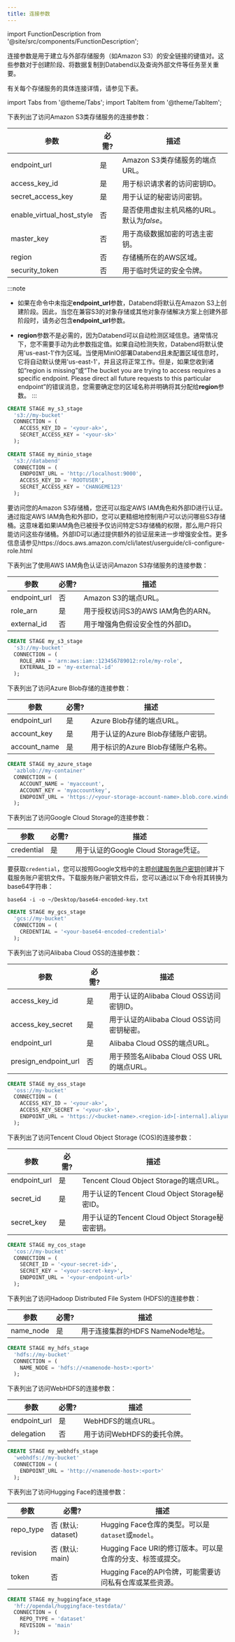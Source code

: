 ```yaml
---
title: 连接参数
---
```

import FunctionDescription from '@site/src/components/FunctionDescription';

<FunctionDescription description="引入或更新: v1.2.294"/>

连接参数是用于建立与外部存储服务（如Amazon S3）的安全链接的键值对。这些参数对于创建阶段、将数据复制到Databend以及查询外部文件等任务至关重要。

有关每个存储服务的具体连接详情，请参见下表。

import Tabs from '@theme/Tabs';
import TabItem from '@theme/TabItem';

<Tabs groupId="operating-systems">
<TabItem value="Amazon S3" label="Amazon S3">

下表列出了访问Amazon S3类存储服务的连接参数：

| 参数                      	| 必需?     	| 描述                                                        	|
|---------------------------	|-----------	|--------------------------------------------------------------	|
| endpoint_url              	| 是        	| Amazon S3类存储服务的端点URL。                              	|
| access_key_id             	| 是        	| 用于标识请求者的访问密钥ID。                                 	|
| secret_access_key         	| 是        	| 用于认证的秘密访问密钥。                                      	|
| enable_virtual_host_style 	| 否        	| 是否使用虚拟主机风格的URL。默认为*false*。                   	|
| master_key                	| 否        	| 用于高级数据加密的可选主密钥。                                	|
| region                    	| 否        	| 存储桶所在的AWS区域。                                         	|
| security_token            	| 否        	| 用于临时凭证的安全令牌。                                      	|

:::note
- 如果在命令中未指定**endpoint_url**参数，Databend将默认在Amazon S3上创建阶段。因此，当您在兼容S3的对象存储或其他对象存储解决方案上创建外部阶段时，请务必包含**endpoint_url**参数。

- **region**参数不是必需的，因为Databend可以自动检测区域信息。通常情况下，您不需要手动为此参数指定值。如果自动检测失败，Databend将默认使用'us-east-1'作为区域。当使用MinIO部署Databend且未配置区域信息时，它将自动默认使用'us-east-1'，并且这将正常工作。但是，如果您收到诸如“region is missing”或“The bucket you are trying to access requires a specific endpoint. Please direct all future requests to this particular endpoint”的错误消息，您需要确定您的区域名称并明确将其分配给**region**参数。
:::

```sql title='示例'
CREATE STAGE my_s3_stage
  's3://my-bucket'
  CONNECTION = (
    ACCESS_KEY_ID = '<your-ak>',
    SECRET_ACCESS_KEY = '<your-sk>'
  );
  
CREATE STAGE my_minio_stage
  's3://databend'
  CONNECTION = (
    ENDPOINT_URL = 'http://localhost:9000',
    ACCESS_KEY_ID = 'ROOTUSER',
    SECRET_ACCESS_KEY = 'CHANGEME123'
  );
```

要访问您的Amazon S3存储桶，您还可以指定AWS IAM角色和外部ID进行认证。通过指定AWS IAM角色和外部ID，您可以更精细地控制用户可以访问哪些S3存储桶。这意味着如果IAM角色已被授予仅访问特定S3存储桶的权限，那么用户将只能访问这些存储桶。外部ID可以通过提供额外的验证层来进一步增强安全性。更多信息请参见https://docs.aws.amazon.com/cli/latest/userguide/cli-configure-role.html

下表列出了使用AWS IAM角色认证访问Amazon S3存储服务的连接参数：

| 参数         	| 必需?     	| 描述                                                        	|
|--------------	|-----------	|--------------------------------------------------------------	|
| endpoint_url 	| 否        	| Amazon S3的端点URL。                                         	|
| role_arn     	| 是        	| 用于授权访问S3的AWS IAM角色的ARN。                           	|
| external_id  	| 否        	| 用于增强角色假设安全性的外部ID。                             	|

```sql title='示例'
CREATE STAGE my_s3_stage
  's3://my-bucket'
  CONNECTION = (
    ROLE_ARN = 'arn:aws:iam::123456789012:role/my-role',
    EXTERNAL_ID = 'my-external-id'
  );
```

</TabItem>

<TabItem value="Azure Blob" label="Azure Blob">

下表列出了访问Azure Blob存储的连接参数：

| 参数         	| 必需?     	| 描述                                                        	|
|----------------|-------------|--------------------------------------------------------------|
| endpoint_url  	| 是         	| Azure Blob存储的端点URL。                                   	|
| account_key   	| 是         	| 用于认证的Azure Blob存储账户密钥。                          	|
| account_name  	| 是         	| 用于标识的Azure Blob存储账户名称。                          	|

```sql title='示例'
CREATE STAGE my_azure_stage
  'azblob://my-container'
  CONNECTION = (
    ACCOUNT_NAME = 'myaccount',
    ACCOUNT_KEY = 'myaccountkey',
    ENDPOINT_URL = 'https://<your-storage-account-name>.blob.core.windows.net'
  );
```

</TabItem>

<TabItem value="Google GCS" label="Google GCS">

下表列出了访问Google Cloud Storage的连接参数：

| 参数         	| 必需?     	| 描述                                                        	|
|----------------|-------------|--------------------------------------------------------------|
| credential    	| 是         	| 用于认证的Google Cloud Storage凭证。                        	|

要获取`credential`，您可以按照Google文档中的主题[创建服务账户密钥](https://cloud.google.com/iam/docs/keys-create-delete#creating)创建并下载服务账户密钥文件。下载服务账户密钥文件后，您可以通过以下命令将其转换为base64字符串：

```
base64 -i -o ~/Desktop/base64-encoded-key.txt
```

```sql title='示例'
CREATE STAGE my_gcs_stage
  'gcs://my-bucket'
  CONNECTION = (
    CREDENTIAL = '<your-base64-encoded-credential>'
  );
```

</TabItem>

<TabItem value="Alibaba OSS" label="Alibaba Cloud OSS">

下表列出了访问Alibaba Cloud OSS的连接参数：

| 参数                 	| 必需?     	| 描述                                                        	|
|----------------------	|-----------	|--------------------------------------------------------------|
| access_key_id        	| 是        	| 用于认证的Alibaba Cloud OSS访问密钥ID。                     	|
| access_key_secret    	| 是        	| 用于认证的Alibaba Cloud OSS访问密钥秘密。                   	|
| endpoint_url         	| 是        	| Alibaba Cloud OSS的端点URL。                                	|
| presign_endpoint_url 	| 否        	| 用于预签名Alibaba Cloud OSS URL的端点URL。                  	|

```sql title='示例'
CREATE STAGE my_oss_stage
  'oss://my-bucket'
  CONNECTION = (
    ACCESS_KEY_ID = '<your-ak>',
    ACCESS_KEY_SECRET = '<your-sk>',
    ENDPOINT_URL = 'https://<bucket-name>.<region-id>[-internal].aliyuncs.com'
  );
```

</TabItem>

<TabItem value="Tencent COS" label="Tencent COS">

下表列出了访问Tencent Cloud Object Storage (COS)的连接参数：

| 参数         	| 必需?     	| 描述                                                        	|
|--------------	|-----------	|--------------------------------------------------------------|
| endpoint_url 	| 是        	| Tencent Cloud Object Storage的端点URL。                     	|
| secret_id    	| 是        	| 用于认证的Tencent Cloud Object Storage秘密ID。              	|
| secret_key   	| 是        	| 用于认证的Tencent Cloud Object Storage秘密密钥。            	|

```sql title='示例'
CREATE STAGE my_cos_stage
  'cos://my-bucket'
  CONNECTION = (
    SECRET_ID = '<your-secret-id>',
    SECRET_KEY = '<your-secret-key>',
    ENDPOINT_URL = '<your-endpoint-url>'
  );
```

</TabItem>

<TabItem value="HDFS" label="HDFS">

下表列出了访问Hadoop Distributed File System (HDFS)的连接参数：

| 参数         	| 必需?     	| 描述                                                        	|
|--------------	|-----------	|--------------------------------------------------------------|
| name_node    	| 是        	| 用于连接集群的HDFS NameNode地址。                           	|

```sql title='示例'
CREATE STAGE my_hdfs_stage
  'hdfs://my-bucket'
  CONNECTION = (
    NAME_NODE = 'hdfs://<namenode-host>:<port>'
  );
```

</TabItem>

<TabItem value="WebHDFS" label="WebHDFS">

下表列出了访问WebHDFS的连接参数：

| 参数         	| 必需?     	| 描述                                                        	|
|--------------	|-----------	|--------------------------------------------------------------|
| endpoint_url 	| 是        	| WebHDFS的端点URL。                                           	|
| delegation   	| 否        	| 用于访问WebHDFS的委托令牌。                                 	|

```sql title='示例'
CREATE STAGE my_webhdfs_stage
  'webhdfs://my-bucket'
  CONNECTION = (
    ENDPOINT_URL = 'http://<namenode-host>:<port>'
  );
```

</TabItem>

<TabItem value="Hugging Face" label="HuggingFace">

下表列出了访问Hugging Face的连接参数：

| 参数      	| 必需?                 	| 描述                                                                                                    	|
|-----------	|-----------------------	|-----------------------------------------------------------------------------------------------------------------|
| repo_type 	| 否 (默认: dataset)    	| Hugging Face仓库的类型。可以是`dataset`或`model`。                                                          	|
| revision  	| 否 (默认: main)       	| Hugging Face URI的修订版本。可以是仓库的分支、标签或提交。                                                    	|
| token     	| 否                    	| Hugging Face的API令牌，可能需要访问私有仓库或某些资源。                                                      	|

```sql title='示例'
CREATE STAGE my_huggingface_stage
  'hf://opendal/huggingface-testdata/'
  CONNECTION = (
    REPO_TYPE = 'dataset'
    REVISION = 'main'
  );
```

</TabItem>

</Tabs>